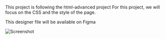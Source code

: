 This project is following the html-advanced project For this project, we will focus on the CSS and the style of the page.

This designer file will be available on Figma

![Screenshot](https://github.com/j-agbaje/alu-web-development/assets/144043288/a4740c55-31e3-4e7d-aa47-698e49e08d0f)
